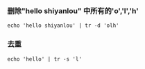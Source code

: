 ### 删除"hello shiyanlou" 中所有的'o','l','h'  
`echo 'hello shiyanlou' | tr -d 'olh'`  
### 去重
```
echo 'hello' | tr -s 'l'
```



